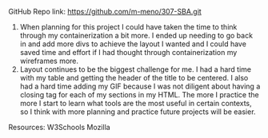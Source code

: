GitHub Repo link: https://github.com/m-meno/307-SBA.git

1) When planning for this project I could have taken the time to think through my containerization a bit more. I ended up needing to go back in and add more divs to achieve the layout I wanted and I could have saved time and effort if I had thought through containerization my wireframes more. 
2) Layout continues to be the biggest challenge for me. I had a hard time with my table and getting the header of the title to be centered. I also had a hard time adding my GIF because I was not diligent about having a closing tag for each of my sections in my HTML. The more I practice the more I start to learn what tools are the most useful in certain contexts, so I think with more planning and practice future projects will be easier.


Resources:
W3Schools 
Mozilla
